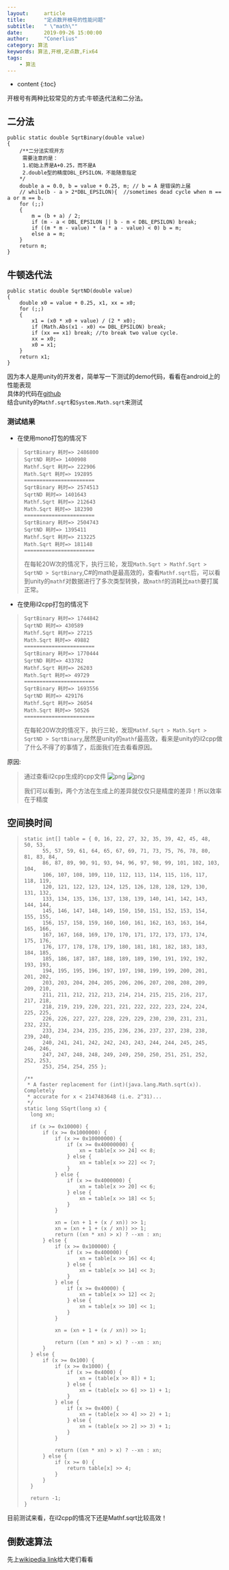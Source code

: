 ```yaml
---
layout:     article
title:      "定点数开根号的性能问题"
subtitle:   " \"math\""
date:       2019-09-26 15:00:00
author:     "Conerlius"
category: 算法
keywords: 算法,开根,定点数,Fix64
tags:
    - 算法
---
```

* content
{:toc}

开根号有两种比较常见的方式:牛顿迭代法和二分法。

## 二分法
```
public static double SqrtBinary(double value)
{
    /**二分法实现开方
     需要注意的是：
     1.初始上界是A+0.25，而不是A
     2.double型的精度DBL_EPSILON，不能随意指定
    */
    double a = 0.0, b = value + 0.25, m; // b = A 是错误的上届
    // while(b - a > 2*DBL_EPSILON){  //sometimes dead cycle when m == a or m == b.
    for (;;)
    {
        m = (b + a) / 2;
        if (m - a < DBL_EPSILON || b - m < DBL_EPSILON) break;
        if ((m * m - value) * (a * a - value) < 0) b = m;
        else a = m;
    }
    return m;
}
```

## 牛顿迭代法
```
public static double SqrtND(double value)
{
    double x0 = value + 0.25, x1, xx = x0;
    for (;;)
    {
        x1 = (x0 * x0 + value) / (2 * x0);
        if (Math.Abs(x1 - x0) <= DBL_EPSILON) break;
        if (xx == x1) break; //to break two value cycle.
        xx = x0;
        x0 = x1;
    }
    return x1;
}
```
因为本人是用unity的开发者，简单写一下测试的demo代码，看看在android上的性能表现<br>
具体的代码在[github](https://github.com/Conerlius/UnityNewFeature/tree/master/Assets/Algorithm)<br>
结合unity的`Mathf.sqrt`和`System.Math.sqrt`来测试

### 测试结果
* 在使用mono打包的情况下
> ```
> SqrtBinary 耗时=> 2486800
> SqrtND 耗时=> 1400908
> Mathf.Sqrt 耗时=> 222906
> Math.Sqrt 耗时=> 192895
> =======================
> SqrtBinary 耗时=> 2574513
> SqrtND 耗时=> 1401643
> Mathf.Sqrt 耗时=> 212643
> Math.Sqrt 耗时=> 182390
> =======================
> SqrtBinary 耗时=> 2504743
> SqrtND 耗时=> 1395411
> Mathf.Sqrt 耗时=> 213225
> Math.Sqrt 耗时=> 181148
> =======================
> ```
> 
> 在每轮20W次的情况下，执行三轮，发现`Math.Sqrt > Mathf.Sqrt > SqrtND > SqrtBinary`,C#的math是最高效的，查看`Mathf.sqrt`后，可以看到unity的`mathf`对数据进行了多次类型转换，故`mathf`的消耗比`math`要打属正常。

* 在使用il2cpp打包的情况下
> ```
> SqrtBinary 耗时=> 1744842
> SqrtND 耗时=> 430589
> Mathf.Sqrt 耗时=> 27215
> Math.Sqrt 耗时=> 49882
> =======================
> SqrtBinary 耗时=> 1770444
> SqrtND 耗时=> 433782
> Mathf.Sqrt 耗时=> 26203
> Math.Sqrt 耗时=> 49729
> =======================
> SqrtBinary 耗时=> 1693556
> SqrtND 耗时=> 429176
> Mathf.Sqrt 耗时=> 26054
> Math.Sqrt 耗时=> 50526
> =======================
> ```
> 在每轮20W次的情况下，执行三轮，发现`Mathf.Sqrt > Math.Sqrt > SqrtND > SqrtBinary`,居然是unity的`mathf`最高效，看来是unity的il2cpp做了什么不得了的事情了，后面我们在去看看原因。

原因:
> 通过查看il2cpp生成的cpp文件
> ![png](/images/Algorithm/Algorithm_sqrt_mathf.png)
> ![png](/images/Algorithm/Algorithm_sqrt_math.png)
> 
> 我们可以看到，两个方法在生成上的差异就仅仅只是精度的差异！所以效率在于精度

## 空间换时间
> ```
> static int[] table = { 0, 16, 22, 27, 32, 35, 39, 42, 45, 48, 50, 53,
> 		55, 57, 59, 61, 64, 65, 67, 69, 71, 73, 75, 76, 78, 80, 81, 83, 84,
> 		86, 87, 89, 90, 91, 93, 94, 96, 97, 98, 99, 101, 102, 103, 104,
> 		106, 107, 108, 109, 110, 112, 113, 114, 115, 116, 117, 118, 119,
> 		120, 121, 122, 123, 124, 125, 126, 128, 128, 129, 130, 131, 132,
> 		133, 134, 135, 136, 137, 138, 139, 140, 141, 142, 143, 144, 144,
> 		145, 146, 147, 148, 149, 150, 150, 151, 152, 153, 154, 155, 155,
> 		156, 157, 158, 159, 160, 160, 161, 162, 163, 163, 164, 165, 166,
> 		167, 167, 168, 169, 170, 170, 171, 172, 173, 173, 174, 175, 176,
> 		176, 177, 178, 178, 179, 180, 181, 181, 182, 183, 183, 184, 185,
> 		185, 186, 187, 187, 188, 189, 189, 190, 191, 192, 192, 193, 193,
> 		194, 195, 195, 196, 197, 197, 198, 199, 199, 200, 201, 201, 202,
> 		203, 203, 204, 204, 205, 206, 206, 207, 208, 208, 209, 209, 210,
> 		211, 211, 212, 212, 213, 214, 214, 215, 215, 216, 217, 217, 218,
> 		218, 219, 219, 220, 221, 221, 222, 222, 223, 224, 224, 225, 225,
> 		226, 226, 227, 227, 228, 229, 229, 230, 230, 231, 231, 232, 232,
> 		233, 234, 234, 235, 235, 236, 236, 237, 237, 238, 238, 239, 240,
> 		240, 241, 241, 242, 242, 243, 243, 244, 244, 245, 245, 246, 246,
> 		247, 247, 248, 248, 249, 249, 250, 250, 251, 251, 252, 252, 253,
> 		253, 254, 254, 255 };
> 
> /**
>  * A faster replacement for (int)(java.lang.Math.sqrt(x)). Completely
>  * accurate for x < 2147483648 (i.e. 2^31)...
>  */
> static long SSqrt(long x) {
> 	long xn;
> 
> 	if (x >= 0x10000) {
> 		if (x >= 0x1000000) {
> 			if (x >= 0x10000000) {
> 				if (x >= 0x40000000) {
> 					xn = table[x >> 24] << 8;
> 				} else {
> 					xn = table[x >> 22] << 7;
> 				}
> 			} else {
> 				if (x >= 0x4000000) {
> 					xn = table[x >> 20] << 6;
> 				} else {
> 					xn = table[x >> 18] << 5;
> 				}
> 			}
> 
> 			xn = (xn + 1 + (x / xn)) >> 1;
> 			xn = (xn + 1 + (x / xn)) >> 1;
> 			return ((xn * xn) > x) ? --xn : xn;
> 		} else {
> 			if (x >= 0x100000) {
> 				if (x >= 0x400000) {
> 					xn = table[x >> 16] << 4;
> 				} else {
> 					xn = table[x >> 14] << 3;
> 				}
> 			} else {
> 				if (x >= 0x40000) {
> 					xn = table[x >> 12] << 2;
> 				} else {
> 					xn = table[x >> 10] << 1;
> 				}
> 			}
> 
> 			xn = (xn + 1 + (x / xn)) >> 1;
> 
> 			return ((xn * xn) > x) ? --xn : xn;
> 		}
> 	} else {
> 		if (x >= 0x100) {
> 			if (x >= 0x1000) {
> 				if (x >= 0x4000) {
> 					xn = (table[x >> 8]) + 1;
> 				} else {
> 					xn = (table[x >> 6] >> 1) + 1;
> 				}
> 			} else {
> 				if (x >= 0x400) {
> 					xn = (table[x >> 4] >> 2) + 1;
> 				} else {
> 					xn = (table[x >> 2] >> 3) + 1;
> 				}
> 			}
> 
> 			return ((xn * xn) > x) ? --xn : xn;
> 		} else {
> 			if (x >= 0) {
> 				return table[x] >> 4;
> 			}
> 		}
> 	}
> 
> 	return -1;
> }
> ```
> 
目前测试来看，在il2cpp的情况下还是Mathf.sqrt比较高效！

## 倒数速算法
先上[wikipedia link](https://en.wikipedia.org/wiki/Fast_inverse_square_root)给大佬们看看